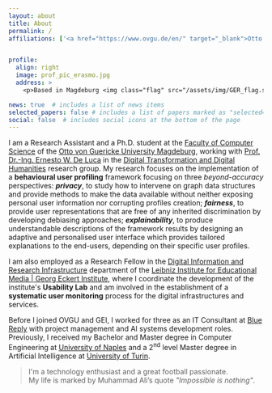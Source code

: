 ```yaml
---
layout: about
title: About
permalink: /
affiliations: ['<a href="https://www.ovgu.de/en/" target="_blank">Otto von Guericke University Magdeburg</a>. Universitätsplatz 2, 39106 Magdeburg, Germany', '<a href="http://www.gei.de/en/home.html" target="_blank">Leibniz Institute for Educational Media | Georg Eckert Institute</a>. Freisestraße 1, 38118 Brunswick, Germany']


profile:
  align: right
  image: prof_pic_erasmo.jpg
  address: >
    <p>Based in Magdeburg <img class="flag" src="/assets/img/GER_flag.svg"></img></p>

news: true  # includes a list of news items
selected_papers: false # includes a list of papers marked as "selected={true}"
social: false  # includes social icons at the bottom of the page
---
```

I am a Research Assistant and a Ph.D. student at the [Faculty of Computer Science](https://www.inf.ovgu.de/en/) of the [Otto von Guericke University Magdeburg](https://www.ovgu.de/en/), working with [Prof. Dr.-Ing. Ernesto W. De Luca](http://www.gei.de/en/mitarbeiter/prof-dr-ing-ernesto-william-de-luca.html) in the [Digital Transformation and Digital Humanities](https://www.dtdh.ovgu.de/) research group.
My research focuses on the implementation of a **behavioural user profiling** framework focusing on three *beyond-accuracy* perspectives: ***privacy***, to study how to intervene on graph data structures and provide methods to make the data available without neither exposing personal user information nor corrupting profiles creation; ***fairness***, to provide user representations that are free of any inherited discrimination by developing debiasing approaches; ***explainability***, to produce understandable descriptions of the framework results by designing an adaptive and personalised user interface which provides tailored explanations to the end-users, depending on their specific user profiles.

I am also employed as a Research Fellow in the [Digital Information and Research Infrastructure](http://www.gei.de/en/departments/digital-information-and-research-infrastructures.html) department of the [Leibniz Institute for Educational Media \| Georg Eckert Institute](http://www.gei.de/en/home.html), where I coordinate the development of the institute's **Usability Lab** and am involved in the establishment of a **systematic user monitoring** process for the digital infrastructures and services.

Before I joined OVGU and GEI, I worked for three as an IT Consultant at [Blue Reply](https://www.reply.com/blue-reply/it/) with project management and AI systems development roles.
Previously, I received my Bachelor and Master degree in Computer Engineering at [University of Naples](http://www.unina.it/en_GB/home) and a 2<sup>nd</sup> level Master degree in Artificial Intelligence at [University of Turin](https://en.unito.it/).

> I'm a technology enthusiast and a great football passionate.\
> My life is marked by Muhammad Ali’s quote *<span class="quote-italic">"Impossible is nothing"</span>*.